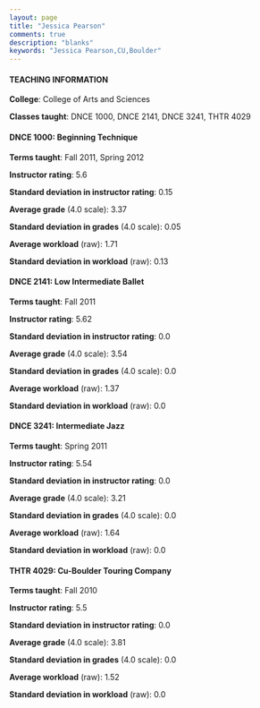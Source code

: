 ```yaml
---
layout: page
title: "Jessica Pearson" 
comments: true
description: "blanks"
keywords: "Jessica Pearson,CU,Boulder"
---
```

<head>
<script src="https://ajax.googleapis.com/ajax/libs/jquery/2.1.3/jquery.min.js"></script>
<script src="https://dl.dropboxusercontent.com/s/pc42nxpaw1ea4o9/highcharts.js?dl=0"></script>
<!-- <script src="../assets/js/highcharts.js"></script> -->
<style type="text/css">@font-face {
	font-family: "Bebas Neue";
	src: url(https://www.filehosting.org/file/details/544349/BebasNeue Regular.otf) format("opentype");
	}
	h1.Bebas { 
		font-family: "Bebas Neue", Verdana, Tahoma;
	}
</style>
</head>
	   
#### TEACHING INFORMATION

**College**: College of Arts and Sciences

**Classes taught**: DNCE 1000, DNCE 2141, DNCE 3241, THTR 4029

#### DNCE 1000: Beginning Technique

**Terms taught**: Fall 2011, Spring 2012

**Instructor rating**: 5.6

**Standard deviation in instructor rating**: 0.15

**Average grade** (4.0 scale): 3.37

**Standard deviation in grades** (4.0 scale): 0.05

**Average workload** (raw): 1.71

**Standard deviation in workload** (raw): 0.13

#### DNCE 2141: Low Intermediate Ballet

**Terms taught**: Fall 2011

**Instructor rating**: 5.62

**Standard deviation in instructor rating**: 0.0

**Average grade** (4.0 scale): 3.54

**Standard deviation in grades** (4.0 scale): 0.0

**Average workload** (raw): 1.37

**Standard deviation in workload** (raw): 0.0

#### DNCE 3241: Intermediate Jazz

**Terms taught**: Spring 2011

**Instructor rating**: 5.54

**Standard deviation in instructor rating**: 0.0

**Average grade** (4.0 scale): 3.21

**Standard deviation in grades** (4.0 scale): 0.0

**Average workload** (raw): 1.64

**Standard deviation in workload** (raw): 0.0

#### THTR 4029: Cu-Boulder Touring Company

**Terms taught**: Fall 2010

**Instructor rating**: 5.5

**Standard deviation in instructor rating**: 0.0

**Average grade** (4.0 scale): 3.81

**Standard deviation in grades** (4.0 scale): 0.0

**Average workload** (raw): 1.52

**Standard deviation in workload** (raw): 0.0

